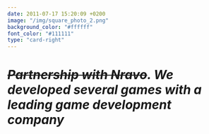 ```yaml
---
date: 2011-07-17 15:20:09 +0200
image: "/img/square_photo_2.png"
background_color: "#ffffff"
font_color: "#111111"
type: "card-right"
---
```

# *~~Partnership with Nravo~~. We developed several games with a leading game development company*
